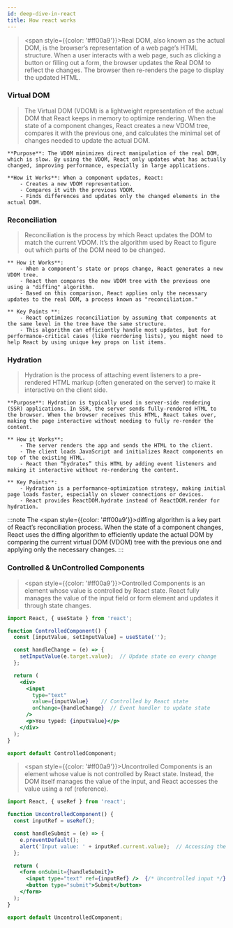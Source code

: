 ```yaml
---
id: deep-dive-in-react
title: How react works
---
```

> <span style={{color: '#ff00a9'}}>Real DOM</span>, also known as the actual DOM, is the browser’s representation of a web page’s HTML structure. When a user interacts with a web page, such as clicking a button or filling out a form, the browser updates the Real DOM to reflect the changes. The browser then re-renders the page to display the updated HTML.

### Virtual DOM
> The Virtual DOM (VDOM) is a lightweight representation of the actual DOM that React keeps in memory to optimize rendering. When the state of a component changes, React creates a new VDOM tree, compares it with the previous one, and calculates the minimal set of changes needed to update the actual DOM.

    **Purpose**: The VDOM minimizes direct manipulation of the real DOM, which is slow. By using the VDOM, React only updates what has actually changed, improving performance, especially in large applications.
    
    **How it Works**: When a component updates, React:
        - Creates a new VDOM representation.
        - Compares it with the previous VDOM.
        - Finds differences and updates only the changed elements in the actual DOM.

### Reconciliation
> Reconciliation is the process by which React updates the DOM to match the current VDOM. It’s the algorithm used by React to figure out which parts of the DOM need to be changed.

    ** How it Works**:
        - When a component’s state or props change, React generates a new VDOM tree.
        - React then compares the new VDOM tree with the previous one using a "diffing" algorithm.
        - Based on this comparison, React applies only the necessary updates to the real DOM, a process known as "reconciliation."

    ** Key Points **:
        - React optimizes reconciliation by assuming that components at the same level in the tree have the same structure.
        - This algorithm can efficiently handle most updates, but for performance-critical cases (like reordering lists), you might need to help React by using unique key props on list items.

### Hydration
> Hydration is the process of attaching event listeners to a pre-rendered HTML markup (often generated on the server) to make it interactive on the client side.

    **Purpose**: Hydration is typically used in server-side rendering (SSR) applications. In SSR, the server sends fully-rendered HTML to the browser. When the browser receives this HTML, React takes over, making the page interactive without needing to fully re-render the content.

    ** How it Works**:
        - The server renders the app and sends the HTML to the client.
        - The client loads JavaScript and initializes React components on top of the existing HTML.
        - React then “hydrates” this HTML by adding event listeners and making it interactive without re-rendering the content.

    ** Key Points**:
        - Hydration is a performance-optimization strategy, making initial page loads faster, especially on slower connections or devices.
        - React provides ReactDOM.hydrate instead of ReactDOM.render for hydration.

:::note
The <span style={{color: '#ff00a9'}}>diffing algorithm</span> is a key part of React’s reconciliation process. When the state of a component changes, React uses the diffing algorithm to efficiently update the actual DOM by comparing the current virtual DOM (VDOM) tree with the previous one and applying only the necessary changes.
:::


### Controlled & UnControlled Components

> <span style={{color: '#ff00a9'}}>Controlled Components</span> is an element whose value is controlled by React state. React fully manages the value of the input field or form element and updates it through state changes.

```jsx
import React, { useState } from 'react';

function ControlledComponent() {
  const [inputValue, setInputValue] = useState('');

  const handleChange = (e) => {
    setInputValue(e.target.value);  // Update state on every change
  };

  return (
    <div>
      <input 
        type="text" 
        value={inputValue}    // Controlled by React state
        onChange={handleChange}  // Event handler to update state
      />
      <p>You typed: {inputValue}</p>
    </div>
  );
}

export default ControlledComponent;
```

> <span style={{color: '#ff00a9'}}>Uncontrolled Components</span>  is an element whose value is not controlled by React state. Instead, the DOM itself manages the value of the input, and React accesses the value using a ref (reference).
```jsx
import React, { useRef } from 'react';

function UncontrolledComponent() {
  const inputRef = useRef();

  const handleSubmit = (e) => {
    e.preventDefault();
    alert('Input value: ' + inputRef.current.value);  // Accessing the input value via ref
  };

  return (
    <form onSubmit={handleSubmit}>
      <input type="text" ref={inputRef} />  {/* Uncontrolled input */}
      <button type="submit">Submit</button>
    </form>
  );
}

export default UncontrolledComponent;

```
